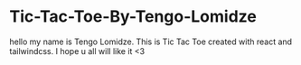# Tic-Tac-Toe-By-Tengo-Lomidze
hello my name is Tengo Lomidze. This is Tic Tac Toe created with react and tailwindcss. I hope u all will like it &lt;3
